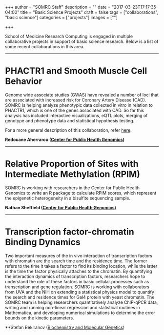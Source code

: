 +++
author = "SOMRC Staff"
description = ""
date = "2017-03-23T17:17:35-04:00"
title = "Basic Science Projects"
draft = false
tags = ["collaborations", "basic science"]
categories = ["projects"]
images = [""]

+++

<p class=lead>School of Medicine Research Computing is engaged in multiple collaborative projects in support of basic science research. Below is a list of some recent collaborations in this area.</p>

- - -

# PHACTR1 and Smooth Muscle Cell Behavior

Genome wide associate studies (GWAS) have revealed a number of loci that are associated with increased risk for Coronary Artery Disease (CAD). SOMRC is helping analyze phenotypic data collected in vitro in relation to PHACTR1, which is one of the genes associated with CAD. So far this analysis has included interactive visualizations, eQTL plots, merging of genotype and phenotype data and statistical hypothesis testing.

For a more general description of this collaboration, refer [here](https://somrc.virginia.edu/project/cardiovascular-genomics/). 

**Redouane Aherrarou ([Center for Public Health Genomics](https://med.virginia.edu/cphg/))**

- - -

# Relative Proportion of Sites with Intermediate Methylation (RPIM)

SOMRC is working with researchers in the Center for Public Health Genomics to write an R package to calculate RPIM scores, which represent the epigenetic heterogeneity in a bisulfite sequencing sample.

**Nathan Sheffield ([Center for Public Health Genomics](https://med.virginia.edu/cphg/))**

- - -

# Transcription factor-chromatin Binding Dynamics

Two important measures of the in vivo interaction of transcription factors with chromatin are the search time and the residence time. The former refers to the time it takes a factor to find its binding location, while the latter is the time the factor physically attaches to the chromatin. By quantifying the interaction dynamics of transcription factors, researchers hope to understand the role of these factors in basic cellular processes such as transcription and gene regulation. SOMRC is working with collaborators from UVA and the NIH on extending a statistical physics model to quantify the search and residence times for Gal4 protein with yeast chromatin. The SOMRC team is helping researchers quantitatively analyze ChIP-qPCR data, writing and running non-linear regression and statistical routines in Mathematica, and developing numerical simulations to determine the error bounds on the kinetic parameters.

**Stefan Bekiranov ([Biochemistry and Molecular Genetics](https://bmg.med.virginia.edu))
